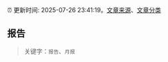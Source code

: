 :alarm_clock: 更新时间: 2025-07-26 23:41:19。[文章来源](/README.md)、[文章分类](/TAGS.md)

## 报告


> 关键字：`报告`、`月报`



